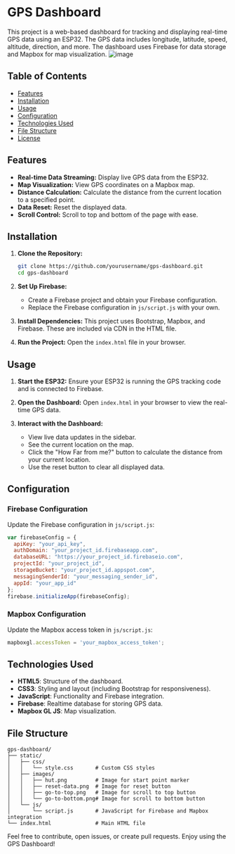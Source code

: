 # GPS Dashboard

This project is a web-based dashboard for tracking and displaying real-time GPS data using an ESP32. The GPS data includes longitude, latitude, speed, altitude, direction, and more. The dashboard uses Firebase for data storage and Mapbox for map visualization.
![image](https://github.com/Yunusiy/Frontend-Code-of-IoT-GPS-project/assets/89139698/a6551632-4c7c-40d5-9699-3186aa30e251)

## Table of Contents

- [Features](#features)
- [Installation](#installation)
- [Usage](#usage)
- [Configuration](#configuration)
- [Technologies Used](#technologies-used)
- [File Structure](#file-structure)
- [License](#license)

## Features

- **Real-time Data Streaming:** Display live GPS data from the ESP32.
- **Map Visualization:** View GPS coordinates on a Mapbox map.
- **Distance Calculation:** Calculate the distance from the current location to a specified point.
- **Data Reset:** Reset the displayed data.
- **Scroll Control:** Scroll to top and bottom of the page with ease.

## Installation

1. **Clone the Repository:**
   ```sh
   git clone https://github.com/yourusername/gps-dashboard.git
   cd gps-dashboard
   ```

2. **Set Up Firebase:**
   - Create a Firebase project and obtain your Firebase configuration.
   - Replace the Firebase configuration in `js/script.js` with your own.

3. **Install Dependencies:**
   This project uses Bootstrap, Mapbox, and Firebase. These are included via CDN in the HTML file.

4. **Run the Project:**
   Open the `index.html` file in your browser.

## Usage

1. **Start the ESP32:**
   Ensure your ESP32 is running the GPS tracking code and is connected to Firebase.

2. **Open the Dashboard:**
   Open `index.html` in your browser to view the real-time GPS data.

3. **Interact with the Dashboard:**
   - View live data updates in the sidebar.
   - See the current location on the map.
   - Click the "How Far from me?" button to calculate the distance from your current location.
   - Use the reset button to clear all displayed data.

## Configuration

### Firebase Configuration

Update the Firebase configuration in `js/script.js`:
```javascript
var firebaseConfig = {
  apiKey: "your_api_key",
  authDomain: "your_project_id.firebaseapp.com",
  databaseURL: "https://your_project_id.firebaseio.com",
  projectId: "your_project_id",
  storageBucket: "your_project_id.appspot.com",
  messagingSenderId: "your_messaging_sender_id",
  appId: "your_app_id"
};
firebase.initializeApp(firebaseConfig);
```

### Mapbox Configuration

Update the Mapbox access token in `js/script.js`:
```javascript
mapboxgl.accessToken = 'your_mapbox_access_token';
```

## Technologies Used

- **HTML5**: Structure of the dashboard.
- **CSS3**: Styling and layout (including Bootstrap for responsiveness).
- **JavaScript**: Functionality and Firebase integration.
- **Firebase**: Realtime database for storing GPS data.
- **Mapbox GL JS**: Map visualization.

## File Structure

```
gps-dashboard/
├── static/
│   ├── css/
│   │   └── style.css       # Custom CSS styles
│   ├── images/
│   │   ├── hut.png         # Image for start point marker
│   │   ├── reset-data.png  # Image for reset button
│   │   ├── go-to-top.png   # Image for scroll to top button
│   │   └── go-to-bottom.png# Image for scroll to bottom button
│   └── js/
│       └── script.js       # JavaScript for Firebase and Mapbox integration
└── index.html              # Main HTML file
```



Feel free to contribute, open issues, or create pull requests. Enjoy using the GPS Dashboard!
